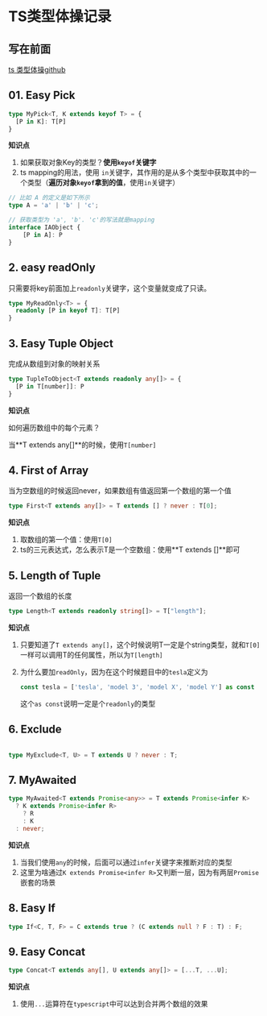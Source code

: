 # TS类型体操记录

## 写在前面

[ts 类型体操github](https://github.com/type-challenges/type-challenges/)

## 01. Easy Pick

```typescript
type MyPick<T, K extends keyof T> = {
  [P in K]: T[P]
}
```

**知识点**

1. 如果获取对象Key的类型？**使用`keyof`关键字**
2. ts mapping的用法，使用 `in`关键字，其作用的是从多个类型中获取其中的一个类型（**遍历对象`keyof`拿到的值**，使用`in`关键字）

```typescript
// 比如 A 的定义是如下所示
type A = 'a' | 'b' | 'c';

// 获取类型为 'a', 'b'. 'c'的写法就是mapping
interface IAObject {
    [P in A]: P
}
```



## 2. easy readOnly 

只需要将key前面加上`readonly`关键字，这个变量就变成了只读。

```typescript
type MyReadOnly<T> = {
  readonly [P in keyof T]: T[P]
}
```

## 3. Easy Tuple Object

完成从数组到对象的映射关系

```typescript
type TupleToObject<T extends readonly any[]> = {
  [P in T[number]]: P
}
```

**知识点**

如何遍历数组中的每个元素？

当**T extends any[]**的时候，使用`T[number]`


## 4. First of Array

当为空数组的时候返回never，如果数组有值返回第一个数组的第一个值

```typescript
type First<T extends any[]> = T extends [] ? never : T[0];
```



**知识点**

1. 取数组的第一个值：使用`T[0]`
2. ts的三元表达式，怎么表示T是一个空数组：使用**T extends []**即可

## 5. Length of Tuple

返回一个数组的长度

```typescript
type Length<T extends readonly string[]> = T["length"];
```

**知识点**

1. 只要知道了`T extends any[]`，这个时候说明T一定是个string类型，就和`T[0]`一样可以调用T的任何属性，所以为`T[length]`

2. 为什么要加`readOnly`，因为在这个时候题目中的`tesla`定义为

   ```typescript
   const tesla = ['tesla', 'model 3', 'model X', 'model Y'] as const
   ```

   这个`as const`说明一定是个`readonly`的类型

## 6. Exclude

```typescript

type MyExclude<T, U> = T extends U ? never : T;

```

## 7. MyAwaited

```typescript
type MyAwaited<T extends Promise<any>> = T extends Promise<infer K>
  ? K extends Promise<infer R>
    ? R
    : K
  : never;
```

**知识点**

1. 当我们使用`any`的时候，后面可以通过`infer`关键字来推断对应的类型
2. 这里为啥通过`K extends Promise<infer R>`又判断一层，因为有两层`Promise`嵌套的场景

## 8. Easy If

```typescript
type If<C, T, F> = C extends true ? (C extends null ? F : T) : F;
```



## 9. Easy Concat

```typescript
type Concat<T extends any[], U extends any[]> = [...T, ...U];
```

**知识点**

1. 使用`...`运算符在`typescript`中可以达到合并两个数组的效果